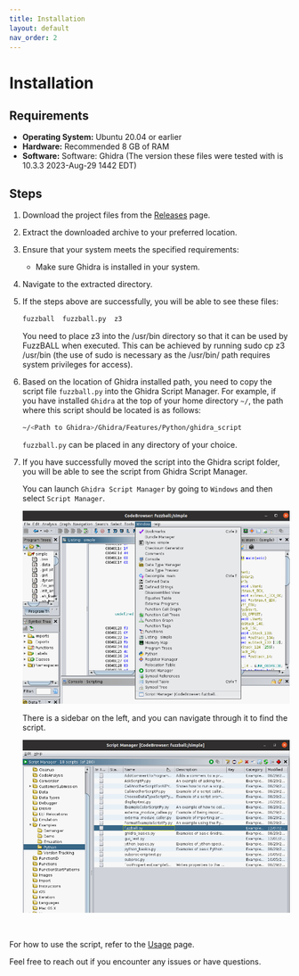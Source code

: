 ```yaml
---
title: Installation
layout: default
nav_order: 2
---
```


# Installation

## Requirements

- **Operating System:** Ubuntu 20.04 or earlier
- **Hardware:** Recommended 8 GB of RAM
- **Software:** Software: Ghidra (The version these files were tested with is 10.3.3 2023-Aug-29 1442 EDT)

## Steps

1. Download the project files from the [Releases](https://github.com/joonkim0625/fuzzball-ghidrascript/releases/tag/v0.1.0) page.

2. Extract the downloaded archive to your preferred location.

3. Ensure that your system meets the specified requirements:
    - Make sure Ghidra is installed in your system.

4. Navigate to the extracted directory.

5. If the steps above are successfully, you will be able to see these files:

    ```bash
    fuzzball  fuzzball.py  z3
    ```

    You need to place z3 into the /usr/bin directory so that it can be used by
    FuzzBALL when executed. This can be achieved by running sudo cp z3 /usr/bin
    (the use of sudo is necessary as the /usr/bin/ path requires system
    privileges for access).

6. Based on the location of Ghidra installed path, you need to copy the script
   file `fuzzball.py` into the Ghidra Script Manager. For example, if you have
   installed `Ghidra` at the top of your home directory `~/`, the path where
   this script should be located is as follows:

   ```bash
   ~/<Path to Ghidra>/Ghidra/Features/Python/ghidra_script
   ```

   `fuzzball.py` can be placed in any directory of your choice.

7. If you have successfully moved the script into the Ghidra script folder, you
   will be able to see the script from Ghidra Script Manager. 

    You can launch `Ghidra Script Manager` by going to `Windows` and then select
    `Script Manager`.


    ![menu-loc](../assets/ScriptManager-from-menu.png)

    There is a sidebar on the left, and you can navigate through it to find the script.

    ![fuzzball-script-loc](../assets/FuzzBALL-script-location.png)

<br>

For how to use the script, refer to the [Usage](./usage.html) page.

Feel free to reach out if you encounter any issues or have questions.


